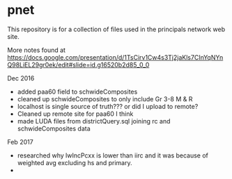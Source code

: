 #  pnet
This repository is for a collection of files used in the principals network web site.

More notes found at https://docs.google.com/presentation/d/1TsCirv1Cw4s3Tj2jaKls7CInYqNYnQ98LiEL29gr0ek/edit#slide=id.g16520b2d85_0_0

Dec 2016
- added paa60 field to schwideComposites
- cleaned up schwideComposites to only include Gr 3-8 M & R
- localhost is single source of truth??? or did I upload to remote?
- Cleaned up remote site for paa60 I think
- made LUDA files from districtQuery.sql joining rc and schwideComposites data

Feb 2017
- researched why lwIncPcxx is lower than iirc and it was because of weighted avg excluding hs and primary.
- 
